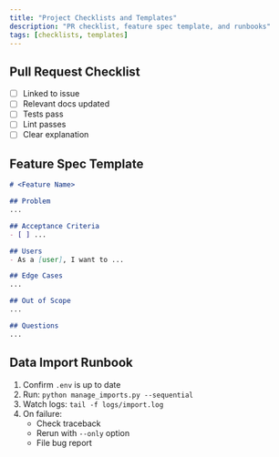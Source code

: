 ```yaml
---
title: "Project Checklists and Templates"
description: "PR checklist, feature spec template, and runbooks"
tags: [checklists, templates]
---
```


## Pull Request Checklist

- [ ] Linked to issue
- [ ] Relevant docs updated
- [ ] Tests pass
- [ ] Lint passes
- [ ] Clear explanation

## Feature Spec Template

```markdown
# <Feature Name>

## Problem
...

## Acceptance Criteria
- [ ] ...

## Users
- As a [user], I want to ...

## Edge Cases
...

## Out of Scope
...

## Questions
...
```

## Data Import Runbook

1. Confirm `.env` is up to date
2. Run: `python manage_imports.py --sequential`
3. Watch logs: `tail -f logs/import.log`
4. On failure:
   - Check traceback
   - Rerun with `--only` option
   - File bug report
